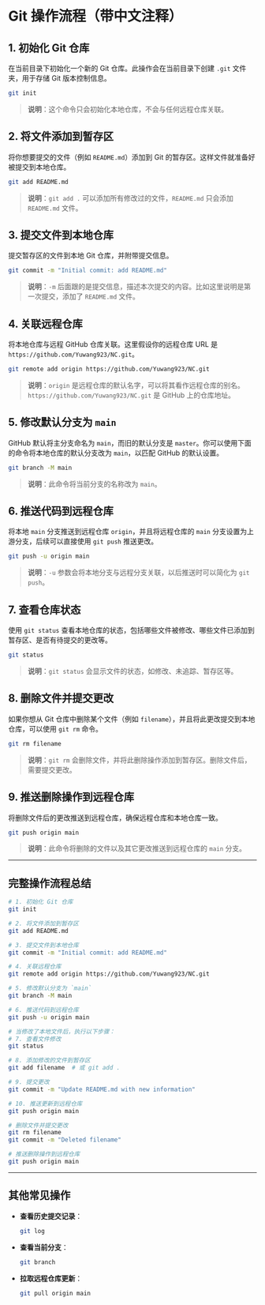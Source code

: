 
# Git 操作流程（带中文注释）

## 1. 初始化 Git 仓库
在当前目录下初始化一个新的 Git 仓库。此操作会在当前目录下创建 `.git` 文件夹，用于存储 Git 版本控制信息。

```bash
git init
````

> **说明**：这个命令只会初始化本地仓库，不会与任何远程仓库关联。

## 2. 将文件添加到暂存区

将你想要提交的文件（例如 `README.md`）添加到 Git 的暂存区。这样文件就准备好被提交到本地仓库。

```bash
git add README.md
```

> **说明**：`git add .` 可以添加所有修改过的文件，`README.md` 只会添加 `README.md` 文件。

## 3. 提交文件到本地仓库

提交暂存区的文件到本地 Git 仓库，并附带提交信息。

```bash
git commit -m "Initial commit: add README.md"
```

> **说明**：`-m` 后面跟的是提交信息，描述本次提交的内容。比如这里说明是第一次提交，添加了 `README.md` 文件。

## 4. 关联远程仓库

将本地仓库与远程 GitHub 仓库关联。这里假设你的远程仓库 URL 是 `https://github.com/Yuwang923/NC.git`。

```bash
git remote add origin https://github.com/Yuwang923/NC.git
```

> **说明**：`origin` 是远程仓库的默认名字，可以将其看作远程仓库的别名。`https://github.com/Yuwang923/NC.git` 是 GitHub 上的仓库地址。

## 5. 修改默认分支为 `main`

GitHub 默认将主分支命名为 `main`，而旧的默认分支是 `master`。你可以使用下面的命令将本地仓库的默认分支改为 `main`，以匹配 GitHub 的默认设置。

```bash
git branch -M main
```

> **说明**：此命令将当前分支的名称改为 `main`。

## 6. 推送代码到远程仓库

将本地 `main` 分支推送到远程仓库 `origin`，并且将远程仓库的 `main` 分支设置为上游分支，后续可以直接使用 `git push` 推送更改。

```bash
git push -u origin main
```

> **说明**：`-u` 参数会将本地分支与远程分支关联，以后推送时可以简化为 `git push`。

## 7. 查看仓库状态

使用 `git status` 查看本地仓库的状态，包括哪些文件被修改、哪些文件已添加到暂存区、是否有待提交的更改等。

```bash
git status
```

> **说明**：`git status` 会显示文件的状态，如修改、未追踪、暂存区等。

## 8. 删除文件并提交更改

如果你想从 Git 仓库中删除某个文件（例如 `filename`），并且将此更改提交到本地仓库，可以使用 `git rm` 命令。

```bash
git rm filename
```

> **说明**：`git rm` 会删除文件，并将此删除操作添加到暂存区。删除文件后，需要提交更改。

## 9. 推送删除操作到远程仓库

将删除文件后的更改推送到远程仓库，确保远程仓库和本地仓库一致。

```bash
git push origin main
```

> **说明**：此命令将删除的文件以及其它更改推送到远程仓库的 `main` 分支。

---

## 完整操作流程总结

```bash
# 1. 初始化 Git 仓库
git init

# 2. 将文件添加到暂存区
git add README.md

# 3. 提交文件到本地仓库
git commit -m "Initial commit: add README.md"

# 4. 关联远程仓库
git remote add origin https://github.com/Yuwang923/NC.git

# 5. 修改默认分支为 `main`
git branch -M main

# 6. 推送代码到远程仓库
git push -u origin main

# 当修改了本地文件后，执行以下步骤：
# 7. 查看文件修改
git status

# 8. 添加修改的文件到暂存区
git add filename  # 或 git add .

# 9. 提交更改
git commit -m "Update README.md with new information"

# 10. 推送更新到远程仓库
git push origin main

# 删除文件并提交更改
git rm filename
git commit -m "Deleted filename"

# 推送删除操作到远程仓库
git push origin main
```

---

## 其他常见操作

* **查看历史提交记录**：

  ```bash
  git log
  ```
* **查看当前分支**：

  ```bash
  git branch
  ```
* **拉取远程仓库更新**：

  ```bash
  git pull origin main
  ```
